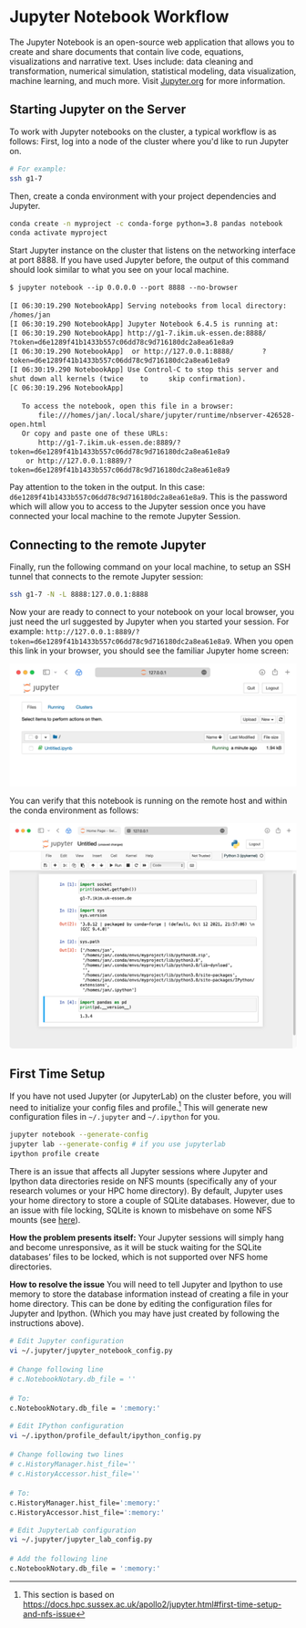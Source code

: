 # Jupyter Notebook Workflow

The Jupyter Notebook is an open-source web application that allows you to create and share documents that contain live code, equations, visualizations and narrative text. Uses include: data cleaning and transformation, numerical simulation, statistical modeling, data visualization, machine learning, and much more. Visit [Jupyter.org](https://jupyter.org) for more information.

## Starting Jupyter on the Server

To work with Jupyter notebooks on the cluster, a typical workflow is as follows:
First, log into a node of the cluster where you'd like to run Jupyter on.

```sh
# For example:
ssh g1-7
```

Then, create a conda environment with your project dependencies and Jupyter.

```sh
conda create -n myproject -c conda-forge python=3.8 pandas notebook
conda activate myproject
```

Start Jupyter instance on the cluster that listens on the networking interface at port 8888. If you have used Jupyter before, the output of this command should look similar to what you see on your local machine.

```text
$ jupyter notebook --ip 0.0.0.0 --port 8888 --no-browser

[I 06:30:19.290 NotebookApp] Serving notebooks from local directory: /homes/jan
[I 06:30:19.290 NotebookApp] Jupyter Notebook 6.4.5 is running at:
[I 06:30:19.290 NotebookApp] http://g1-7.ikim.uk-essen.de:8888/       ?token=d6e1289f41b1433b557c06dd78c9d716180dc2a8ea61e8a9
[I 06:30:19.290 NotebookApp]  or http://127.0.0.1:8888/       ?token=d6e1289f41b1433b557c06dd78c9d716180dc2a8ea61e8a9
[I 06:30:19.290 NotebookApp] Use Control-C to stop this server and shut down all kernels (twice    to     skip confirmation).
[C 06:30:19.296 NotebookApp]

   To access the notebook, open this file in a browser:
       file:///homes/jan/.local/share/jupyter/runtime/nbserver-426528-open.html
   Or copy and paste one of these URLs:
       http://g1-7.ikim.uk-essen.de:8889/?token=d6e1289f41b1433b557c06dd78c9d716180dc2a8ea61e8a9
    or http://127.0.0.1:8889/?token=d6e1289f41b1433b557c06dd78c9d716180dc2a8ea61e8a9
```

Pay attention to the token in the output. In this case: `d6e1289f41b1433b557c06dd78c9d716180dc2a8ea61e8a9`. This is the password which will allow you to access to the Jupyter session once you have connected your local machine to the remote Jupyter Session.

## Connecting to the remote Jupyter

Finally, run the following command on your local machine, to setup an SSH tunnel that connects to the remote Jupyter session:

```sh
ssh g1-7 -N -L 8888:127.0.0.1:8888
```

Now your are ready to connect to your notebook on your local browser, you just need the url suggested by Jupyter when you started your session. For example: `http://127.0.0.1:8889/?token=d6e1289f41b1433b557c06dd78c9d716180dc2a8ea61e8a9`. When you open this link in your browser, you should see the familiar Jupyter home screen:

![Jupyter home](./assets/jupyter-home.png)

You can verify that this notebook is running on the remote host and within the conda environment as follows:

![Jupyter home](./assets/jupyter-notebook.png)

## First Time Setup

If you have not used Jupyter (or JupyterLab) on the cluster before, you will need to initialize your config files and profile.[^1] This will generate new configuration files in `~/.jupyter` and `~/.ipython` for you.

[^1]: This section is based on <https://docs.hpc.sussex.ac.uk/apollo2/jupyter.html#first-time-setup-and-nfs-issue>

```sh
jupyter notebook --generate-config
jupyter lab --generate-config # if you use jupyterlab
ipython profile create
```

There is an issue that affects all Jupyter sessions where Jupyter and Ipython data directories reside on NFS mounts (specifically any of your research volumes or your HPC home directory). By default, Jupyter uses your home directory to store a couple of SQLite databases. However, due to an issue with file locking, SQLite is known to misbehave on some NFS mounts (see [here](https://www.sqlite.org/faq.html#q5)).

**How the problem presents itself:**
Your Jupyter sessions will simply hang and become unresponsive, as it will be stuck waiting for the SQLite databases’ files to be locked, which is not supported over NFS home directories.

**How to resolve the issue**
You will need to tell Jupyter and Ipython to use memory to store the database information instead of creating a file in your home directory. This can be done by editing the configuration files for Jupyter and Ipython. (Which you may have just created by following the instructions above).

```sh
# Edit Jupyter configuration
vi ~/.jupyter/jupyter_notebook_config.py

# Change following line
# c.NotebookNotary.db_file = ''

# To:
c.NotebookNotary.db_file = ':memory:'
```

```sh
# Edit IPython configuration
vi ~/.ipython/profile_default/ipython_config.py

# Change following two lines
# c.HistoryManager.hist_file=''
# c.HistoryAccessor.hist_file=''

# To:
c.HistoryManager.hist_file=':memory:'
c.HistoryAccessor.hist_file=':memory:'
```

```sh
# Edit JupyterLab configuration
vi ~/.jupyter/jupyter_lab_config.py

# Add the following line
c.NotebookNotary.db_file = ':memory:'
```
